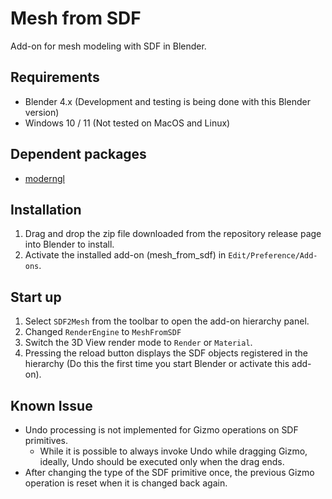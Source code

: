 # Mesh from SDF
Add-on for mesh modeling with SDF in Blender.

## Requirements
- Blender 4.x (Development and testing is being done with this Blender version)
- Windows 10 / 11 (Not tested on MacOS and Linux)

## Dependent packages
- [moderngl](https://github.com/moderngl/moderngl)

## Installation
1. Drag and drop the zip file downloaded from the repository release page into Blender to install.
2. Activate the installed add-on (mesh_from_sdf) in `Edit/Preference/Add-ons`.

## Start up
1. Select `SDF2Mesh` from the toolbar to open the add-on hierarchy panel.
2. Changed `RenderEngine` to `MeshFromSDF`
3. Switch the 3D View render mode to `Render` or `Material`.
4. Pressing the reload button displays the SDF objects registered in the hierarchy (Do this the first time you start Blender or activate this add-on).

## Known Issue
- Undo processing is not implemented for Gizmo operations on SDF primitives.
  - While it is possible to always invoke Undo while dragging Gizmo, ideally, Undo should be executed only when the drag ends.
- After changing the type of the SDF primitive once, the previous Gizmo operation is reset when it is changed back again.